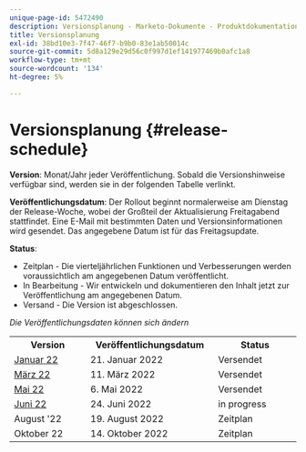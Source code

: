 ```yaml
---
unique-page-id: 5472490
description: Versionsplanung - Marketo-Dokumente - Produktdokumentation
title: Versionsplanung
exl-id: 38bd10e3-7f47-46f7-b9b0-83e1ab50014c
source-git-commit: 5d8a129e29d56c0f997d1ef141977469b0afc1a8
workflow-type: tm+mt
source-wordcount: '134'
ht-degree: 5%

---
```


# Versionsplanung {#release-schedule}

**Version**: Monat/Jahr jeder Veröffentlichung. Sobald die Versionshinweise verfügbar sind, werden sie in der folgenden Tabelle verlinkt.

**Veröffentlichungsdatum**: Der Rollout beginnt normalerweise am Dienstag der Release-Woche, wobei der Großteil der Aktualisierung Freitagabend stattfindet. Eine E-Mail mit bestimmten Daten und Versionsinformationen wird gesendet. Das angegebene Datum ist für das Freitagsupdate.

**Status**:

* Zeitplan - Die vierteljährlichen Funktionen und Verbesserungen werden voraussichtlich am angegebenen Datum veröffentlicht.
* In Bearbeitung - Wir entwickeln und dokumentieren den Inhalt jetzt zur Veröffentlichung am angegebenen Datum.
* Versand - Die Version ist abgeschlossen.

_Die Veröffentlichungsdaten können sich ändern_

<table> 
 <colgroup> 
  <col> 
  <col> 
  <col> 
 </colgroup>
 <tbody> 
  <tr> 
   <th width="250px">Version</th>
   <th width="250px">Veröffentlichungsdatum</th>
   <th width="250px">Status</th>
  </tr>
  <tr> 
   <td><a href="/help/marketo/release-notes/previous-releases/2022/release-notes-jan-22.md">Januar 22</a></td>
   <td>21. Januar 2022</td>
   <td>Versendet</td>
  </tr>
  <tr> 
   <td><a href="/help/marketo/release-notes/previous-releases/2022/release-notes-mar-22.md">März 22</a></td>
   <td>11. März 2022</td>
   <td>Versendet</td>
  </tr>
  <tr> 
   <td><a href="/help/marketo/release-notes/previous-releases/2022/release-notes-may-22.md">Mai 22</a></td>
   <td>6. Mai 2022</td>
   <td>Versendet</td>
  </tr>
  <tr> 
   <td><a href="/help/marketo/release-notes/current.md">Juni 22</td>
   <td>24. Juni 2022</td>
   <td>in progress</td>
  </tr>
  <tr> 
   <td>August '22</td>
   <td>19. August 2022</td>
   <td>Zeitplan</td>
  </tr>
  <tr>
   <td>Oktober 22</td>
   <td>14. Oktober 2022</td>
   <td>Zeitplan</td>
  </tr>
 </tbody>
</table>
